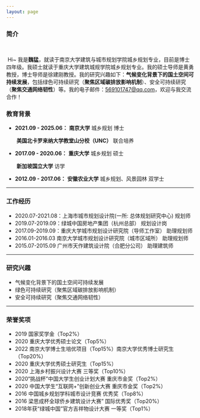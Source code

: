```yaml
---
layout: page
---
```


### 简介

​	

​	Hi~ 我是**魏猛**，就读于南京大学建筑与城市规划学院城乡规划专业，目前是博士四年级。我硕士就读于重庆大学建筑城规学院城乡规划专业。我的硕士导师是黄勇教授，博士导师是徐建刚教授。我的研究兴趣如下：**气候变化背景下的国土空间可持续发展**，包括绿色可持续研究（**聚焦区域碳排放影响机制**）、安全可持续研究（**聚焦交通网络韧性**）等。我的电子邮件：569101747@qq.com，欢迎与我交流合作！

### 教育背景

- **2021.09 - 2025.06：** **南京大学**        城乡规划        博士

  ​									**美国北卡罗来纳大学教堂山分校（UNC）**        联合培养

- **2017.09 - 2020.06：** **重庆大学**        城乡规划        硕士

  ​									**新加坡国立大学**        访学

- **2012.09 - 2017.06：** **安徽农业大学**        城乡规划、风景园林        双学士

---

### 工作经历

- 2020.07-2021.08：上海市城市规划设计院(一所: 总体规划研究中心)        规划师
- 2019.07-2019.09：绿城中国房地产集团（杭州总部）                               规划设计岗
- 2017.09-2019.09：重庆大学城市规划设计研究院（导师工作室）            助理规划师
- 2016.01-2016.03   南京大学城市规划设计研究院（城市区域所）             助理规划师
- 2015.07-2015.09   广州市天作建筑设计院（合肥分公司）                         助理建筑师

---

### 研究兴趣

- 气候变化背景下的国土空间可持续发展
- 绿色可持续研究（聚焦区域碳排放影响机制）
- 安全可持续研究（聚焦交通网络韧性）

---

### 荣誉奖项

- 2019 国家奖学金（Top2%）
- 2020 重庆大学优秀硕士论文（Top5%）
- 2022 南京大学博士生培优项目（Top15%）南京大学优秀博士研究生（Top20%） 
- 2020 重庆大学优秀硕士研究生（Top15%）
- 2020 上海乡村振兴设计大赛 三等奖（Top10%）
- 2020“挑战杯”中国大学生创业计划大赛 重庆市金奖（Top2%）
- 2020 中国大学生“互联网+”创新创业大赛 重庆市金奖（Top2%）
- 2016 中国城乡规划学科城市设计竞赛 优秀奖（Top8%）
- 2016 梁思成杯全球侨乡建筑设计大赛” 国际优秀奖（Top20%）
- 2018年获“绿城中国”官方吉祥物设计大赛 一等奖（Top1%）

